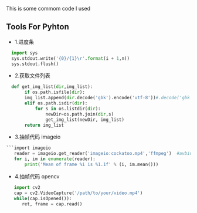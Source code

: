 This is some commom code I used

Tools For Pyhton
-----------
* 1.进度条
```python
  import sys
  sys.stdout.write('{0}/{1}\r'.format(i + 1,n))
  sys.stdout.flush()
```
  
* 2.获取文件列表
```python
  def get_img_list(dir,img_list):
       if os.path.isfile(dir):
       img_list.append(dir.decode('gbk').encode('utf-8'))#.decode('gbk')
       elif os.path.isdir(dir):  
           for s in os.listdir(dir):
               newDir=os.path.join(dir,s)
               get_img_list(newDir, img_list)  
       return img_list
```
      
* 3.抽帧代码 imageio
```python
```import imageio
   reader = imageio.get_reader('imageio:cockatoo.mp4','ffmpeg')  #avbin
   for i, im in enumerate(reader):
       print('Mean of frame %i is %1.1f' % (i, im.mean()))
```
      
* 4.抽帧代码 opencv
```python
   import cv2
   cap = cv2.VideoCapture('/path/to/your/video.mp4')
   while(cap.isOpened()): 
      ret, frame = cap.read() 
```
